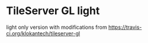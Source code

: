 # TileServer GL light
light only version with modifications from https://travis-ci.org/klokantech/tileserver-gl